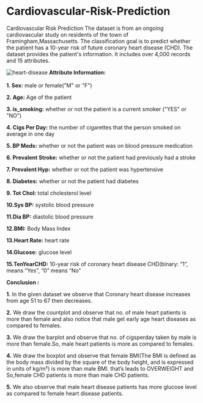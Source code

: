 # Cardiovascular-Risk-Prediction
Cardiovascular Risk Prediction
The dataset is from an ongoing cardiovascular study on residents of the town of Framingham,Massachusetts. The classification goal is to predict whether the patient has a 10-year risk of future coronary heart disease (CHD). The dataset provides the patient's information. It includes over 4,000 records and 15 attributes.

![heart-disease](https://user-images.githubusercontent.com/86402845/163319625-5084bb8e-91df-4c04-80a8-d2f4f9ef9543.jpg)
**Attribute Information:**<br><br>
**1. Sex:** male or female("M" or "F")

**2. Age:** Age of the patient

**3. is_smoking:** whether or not the patient is a current smoker ("YES" or "NO")

**4. Cigs Per Day:** the number of cigarettes that the person smoked on average in one day

**5. BP Meds:** whether or not the patient was on blood pressure medication

**6. Prevalent Stroke:** whether or not the patient had previously had a stroke

**7. Prevalent Hyp:** whether or not the patient was hypertensive

**8. Diabetes:** whether or not the patient had diabetes

**9. Tot Chol:** total cholesterol level

**10.Sys BP:** systolic blood pressure

**11.Dia BP:** diastolic blood pressure

**12.BMI:** Body Mass Index

**13.Heart Rate:** heart rate

**14.Glucose:** glucose level

**15.TenYearCHD:** 10-year risk of coronary heart disease CHD(binary: “1”, means “Yes”, “0” means “No”

**Conclusion :**

**1.** In the given dataset we observe that Coronary heart disease increases from age 51 to 67 then decreases.

**2.** We draw the countplot and observe that no. of male heart patients is more than female and also notice that male get early age heart diseases as compared to females.

**3.** We draw the barplot  and observe that no. of cigsperday taken by male is more than female.So, male heart patients is more as compared to females.

**4.** We draw the boxplot and observe that female BMI(The BMI is defined as the body mass divided by the square of the body height, and is expressed in units of kg/m²) is more than male BMI. that’s leads to OVERWEIGHT and So,female CHD patients is  more than male CHD patients.

**5.** We also observe that male heart disease patients has more glucose level as compared to female heart disease patients.
